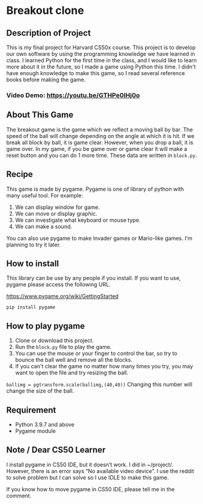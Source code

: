 # Breakout clone
## Description of Project
This is my final project for Harvard CS50x course. This project is to develop our own software by using the programming knowledge we have learned in class. I learned Python for the first time in the class, and I would like to learn more about it in the future, so I made a game using Python this time. I didn't have enough knowledge to make this game, so I read several reference books before making the game.

### Video Demo: https://youtu.be/GTHPe0lHj0o

## About This Game
The breakout game is the game which we reflect a moving ball by bar. The speed of the ball will change depending on the angle at which it is hit. If we break all block by ball, it is game clear. However, when you drop a ball, it is game over. In my game, if you be game over or game clear it will make a reset button and you can do 1 more time.
These data are written in `block.py`.

## Recipe
This game is made by pygame. Pygame is one of library of python with many useful tool.
For example:
1. We can display window for game.
2. We can move or display graphic.
3. We can investigate what keyboard or mouse type.
4. We can make a sound.

You can also use pygame to make Invader games or Mario-like games. I'm planning to try it later.

## How to install
This library can be use by any people if you install. If you want to use, pygame please access the following URL.

https://www.pygame.org/wiki/GettingStarted

`pip install pygame`

## How to play pygame
1. Clone or download this project.
2. Run the `block.py` file to play the game.
3. You can use the mouse or your finger to control the bar, so try to bounce the ball well and remove all the blocks.
4. If you can't clear the game no matter how many times you try, you may want to open the file and try resizing the ball.

`ballimg = pgtransform.scale(ballimg,(40,40))`
Changing this number will change the size of the ball.

## Requirement
- Python 3.9.7 and above
- Pygame module

## Note / Dear CS50 Learner
I install pygame in CS50 IDE, but it doesn’t work. I did in ~/project/. However, there is an error says “No available video device”. I use the reddit to solve problem but I can solve so I use IDLE to make this game.

If you know how to move pygame in CS50 IDE, please tell me in the comment.

